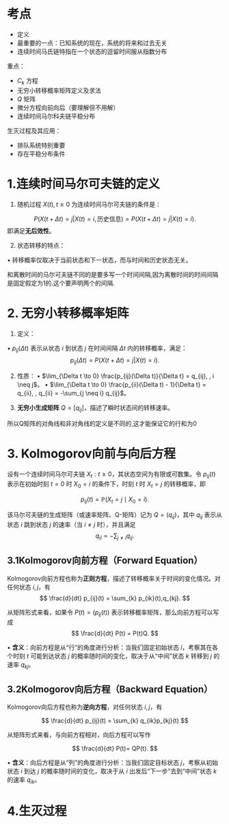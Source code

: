 
# 考点

- 定义  
- 最重要的一点：已知系统的现在，系统的将来和过去无关  
- 连续时间马氏链特指在一个状态的逗留时间服从指数分布  

重点：  
- $C_k$ 方程  
- 无穷小转移概率矩阵定义及求法  
- $Q$ 矩阵  
- 微分方程向前向后（要理解但不用解）  
- 连续时间马尔科夫链平稳分布  

生灭过程及其应用：  
- 排队系统特别重要  
- 存在平稳分布条件  

# **1.连续时间马尔可夫链的定义**

1. 随机过程 ${X(t), t \geq 0}$ 为连续时间马尔可夫链的条件是：

$$
P(X(t+\Delta t) = j | X(t) = i, \text{历史信息}) = P(X(t+\Delta t) = j | X(t) = i).
$$
即满足**无后效性**。

2. 状态转移的特点：

• 转移概率仅取决于当前状态和下一状态，而与时间和历史状态无关。

  和离散时间的马尔可夫链不同的是要多写一个时间间隔,因为离散时间的时间间隔是固定假定为1的.这个要声明两个的间隔.

# **2. 无穷小转移概率矩阵**

1. 定义：

• ${p_{ij}(\Delta t)}$ 表示从状态 $i$ 到状态 $j$ 在时间间隔 $\Delta t$ 内的转移概率，满足：
$$
p_{ij}(\Delta t) = P(X(t+\Delta t) = j | X(t) = i).
$$

2. 性质：
• $\lim_{\Delta t \to 0} \frac{p_{ij}(\Delta t)}{\Delta t} = q_{ij}, , i \neq j$。
• $\lim_{\Delta t \to 0} \frac{p_{ii}(\Delta t) - 1}{\Delta t} = q_{ii}, , q_{ii} = -\sum_{j \neq i} q_{ij}$。

3. **无穷小生成矩阵** $Q = [q_{ij}]$，描述了瞬时状态间的转移速率。

所以Q矩阵的对角线和非对角线的定义是不同的,这才能保证它的行和为0

# **3. Kolmogorov向前与向后方程**

设有一个连续时间马尔可夫链 ${X_t : t \ge 0}$，其状态空间为有限或可数集。令 $p_{ij}(t)$ 表示在初始时刻 $t=0$ 时 $X_0 = i$ 的条件下，时刻 $t$ 时 $X_t = j$ 的转移概率，即

$$
p_{ij}(t) = \mathbb{P}\bigl(X_t = j \mid X_0 = i\bigr).
$$

该马尔可夫链的生成矩阵（或速率矩阵、Q-矩阵）记为 $Q = (q_{ij})$，其中 $q_{ij}$ 表示从状态 $i$ 跳到状态 $j$ 的速率（当 $i \neq j$ 时），并且满足
$$
q_{ii} = -\sum_{j \neq i} q_{ij}.
$$
## **3.1Kolmogorov向前方程（Forward Equation）**

Kolmogorov向前方程也称为**正则方程**，描述了转移概率关于时间的变化情况。对任何状态 $i, j$，有
$$
\frac{d}{dt} p_{ij}(t) = \sum_{k} p_{ik}(t),q_{kj}.
$$

从矩阵形式来看，如果令 $P(t) = \bigl(p_{ij}(t)\bigr)$ 表示转移概率矩阵，那么向前方程可以写成
$$
\frac{d}{dt} P(t) = P(t)Q.
$$

• **含义**：向前方程是从“行”的角度进行分析：当我们固定初始状态 $i$，考察其在各个时刻 $t$ 可能到达状态 $j$ 的概率随时间的变化，取决于从“中间”状态 $k$ 转移到 $j$ 的速率 $q_{kj}$。
 
## **3.2Kolmogorov向后方程（Backward Equation）**

Kolmogorov向后方程也称为**逆向方程**，对任何状态 $i, j$，有

$$
\frac{d}{dt} p_{ij}(t) = \sum_{k} q_{ik}p_{kj}(t)
$$

从矩阵形式来看，与向前方程相对，向后方程可以写作

$$
\frac{d}{dt} P(t)= QP(t).
$$

• **含义**：向后方程是从“列”的角度进行分析：当我们固定目标状态 $j$，考察从初始状态 $i$ 到达 $j$ 的概率随时间的变化，取决于从 $i$ 出发后“下一步”去到“中间”状态 $k$ 的速率 $q_{ik}$。

# **4.生灭过程**


